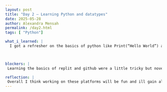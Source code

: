 ```yaml
---
layout: post
title: "Day 2 – Learning Python and datatypes"
date: 2025-05-28
author: Alexandra Mensah
permalink: /day2.html
tags: [ "Python"]

what_i_learned: |
  I got a refresher on the basics of python like Print(“Hello World”) and Print is to display something while the String is a datatype that is denoted by two quotations marks 

 

blockers: |
 Learning the basics of replit and github were a little tricky but noverall it getting easier to understand based on prior knowleddge.

reflection: |
 Overall I think working on these platforms will be fun and ill gain alot of expirince from it.
---
```


